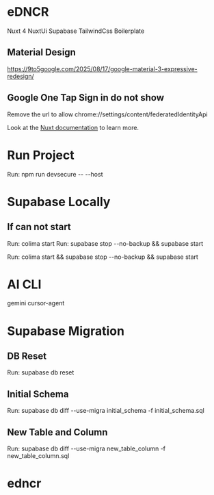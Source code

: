 # eDNCR

Nuxt 4 NuxtUi Supabase TailwindCss Boilerplate

## Material Design

https://9to5google.com/2025/08/17/google-material-3-expressive-redesign/

## Google One Tap Sign in do not show

Remove the url to allow
chrome://settings/content/federatedIdentityApi

Look at the [Nuxt documentation](https://nuxt.com/docs/getting-started/introduction) to learn more.

# Run Project

Run: npm run devsecure -- --host

# Supabase Locally

## If can not start

Run: colima start
Run: supabase stop --no-backup && supabase start

Run: colima start && supabase stop --no-backup && supabase start

# AI CLI

gemini
cursor-agent

# Supabase Migration

## DB Reset

Run: supabase db reset

## Initial Schema

Run: supabase db diff --use-migra initial_schema -f initial_schema.sql

## New Table and Column

Run: supabase db diff --use-migra new_table_column -f new_table_column.sql

# edncr
